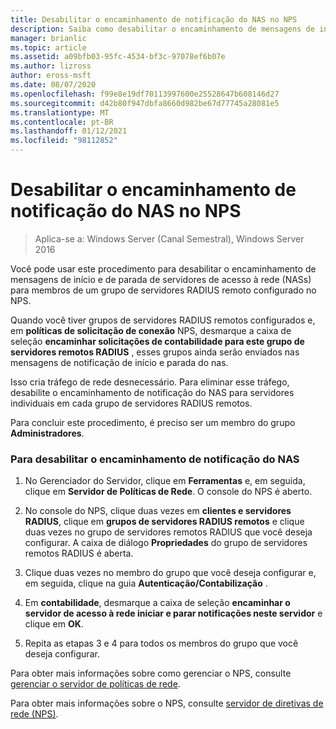 ```yaml
---
title: Desabilitar o encaminhamento de notificação do NAS no NPS
description: Saiba como desabilitar o encaminhamento de mensagens de início e de parada de servidores de acesso à rede para membros de um grupo de servidores RADIUS remoto configurado no NPS.
manager: brianlic
ms.topic: article
ms.assetid: a09bfb03-95fc-4534-bf3c-97078ef6b07e
ms.author: lizross
author: eross-msft
ms.date: 08/07/2020
ms.openlocfilehash: f99e8e19df70113997600e25528647b608146d27
ms.sourcegitcommit: d42b80f947dbfa8660d982be67d77745a28081e5
ms.translationtype: MT
ms.contentlocale: pt-BR
ms.lasthandoff: 01/12/2021
ms.locfileid: "98112852"
---
```

# <a name="disable-nas-notification-forwarding-in-nps"></a>Desabilitar o encaminhamento de notificação do NAS no NPS

>Aplica-se a: Windows Server (Canal Semestral), Windows Server 2016

Você pode usar este procedimento para desabilitar o encaminhamento de mensagens de início e de parada de servidores de acesso à rede (NASs) para membros de um grupo de servidores RADIUS remoto configurado no NPS.

Quando você tiver grupos de servidores RADIUS remotos configurados e, em **políticas de solicitação de conexão** NPS, desmarque a caixa de seleção **encaminhar solicitações de contabilidade para este grupo de servidores remotos RADIUS** , esses grupos ainda serão enviados nas mensagens de notificação de início e parada do nas.

Isso cria tráfego de rede desnecessário. Para eliminar esse tráfego, desabilite o encaminhamento de notificação do NAS para servidores individuais em cada grupo de servidores RADIUS remotos.

Para concluir este procedimento, é preciso ser um membro do grupo **Administradores**.

### <a name="to-disable-nas-notification-forwarding"></a>Para desabilitar o encaminhamento de notificação do NAS

1. No Gerenciador do Servidor, clique em **Ferramentas** e, em seguida, clique em **Servidor de Políticas de Rede**. O console do NPS é aberto.

2. No console do NPS, clique duas vezes em **clientes e servidores RADIUS**, clique em **grupos de servidores RADIUS remotos** e clique duas vezes no grupo de servidores remotos RADIUS que você deseja configurar. A caixa de diálogo **Propriedades** do grupo de servidores remotos RADIUS é aberta.

3. Clique duas vezes no membro do grupo que você deseja configurar e, em seguida, clique na guia **Autenticação/Contabilização** .

4. Em **contabilidade**, desmarque a caixa de seleção **encaminhar o servidor de acesso à rede iniciar e parar notificações neste servidor** e clique em **OK**.

5. Repita as etapas 3 e 4 para todos os membros do grupo que você deseja configurar.

Para obter mais informações sobre como gerenciar o NPS, consulte [gerenciar o servidor de políticas de rede](nps-manage-top.md).

Para obter mais informações sobre o NPS, consulte [servidor de diretivas de rede (NPS)](nps-top.md).
